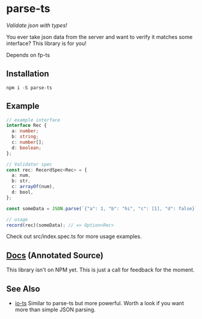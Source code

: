 # parse-ts
_Validate json with types!_

You ever take json data from the server and want to verify it matches some interface? This library is for you!

Depends on fp-ts

## Installation

`npm i -S parse-ts`

## Example

```typescript
// example interface
interface Rec {
  a: number;
  b: string;
  c: number[];
  d: boolean;
};

// Validator spec
const rec: RecordSpec<Rec> = {
  a: num,
  b: str,
  c: arrayOf(num),
  d: bool,
};

const someData = JSON.parse(`{"a": 1, "b": "hi", "c": [1], "d": false}`);

// usage
record(rec)(someData); // => Option<Rec>
```

Check out src/index.spec.ts for more usage examples.

## [Docs](http://www.jethrolarson.com/parse-ts/src/index.html) (Annotated Source)

This library isn't on NPM yet. This is just a call for feedback for the moment.

## See Also
* [io-ts](https://github.com/gcanti/io-ts) Similar to parse-ts but more powerful. Worth a look if you want more than simple JSON parsing.

